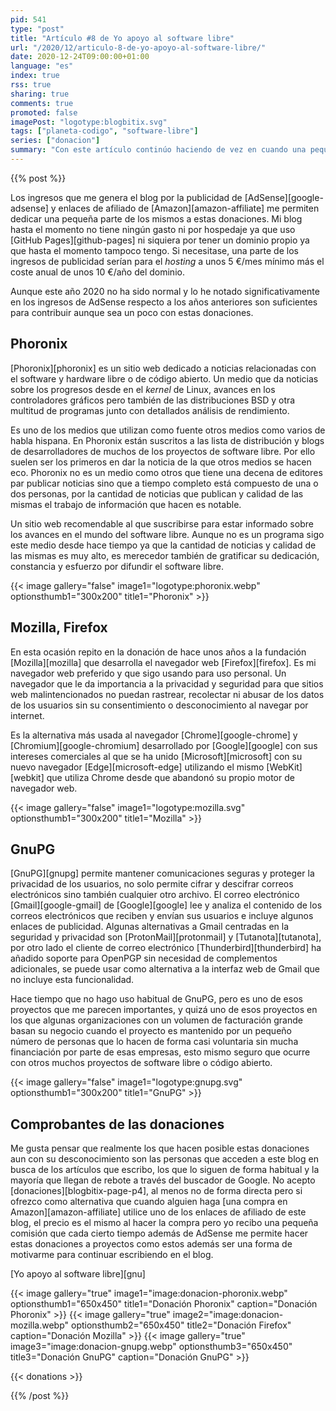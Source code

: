 ```yaml
---
pid: 541
type: "post"
title: "Artículo #8 de Yo apoyo al software libre"
url: "/2020/12/articulo-8-de-yo-apoyo-al-software-libre/"
date: 2020-12-24T09:00:00+01:00
language: "es"
index: true
rss: true
sharing: true
comments: true
promoted: false
imagePost: "logotype:blogbitix.svg"
tags: ["planeta-codigo", "software-libre"]
series: ["donacion"]
summary: "Con este artículo continúo haciendo de vez en cuando una pequeña donación a algunos programas que utilizo habitualmente y proyectos que me parecen importántes e útiles con la intención de apoyar su desarrollo aunque sean cantidades pequeñas. Este es ya el octavo artículo de donación que escribo y poco a poco las cantidades que he donado ya empiezan a ser respetables."
---
```


{{% post %}}

Los ingresos que me genera el blog por la publicidad de [AdSense][google-adsense] y enlaces de afiliado de [Amazon][amazon-affiliate] me permiten dedicar una pequeña parte de los mismos a estas donaciones. Mi blog hasta el momento no tiene ningún gasto ni por hospedaje ya que uso [GitHub Pages][github-pages] ni siquiera por tener un dominio propio ya que hasta el momento tampoco tengo. Si necesitase, una parte de los ingresos de publicidad serían para el _hosting_ a unos 5 €/mes mínimo más el coste anual de unos 10 €/año del dominio.

Aunque este año 2020 no ha sido normal y lo he notado significativamente en los ingresos de AdSense respecto a los años anteriores son suficientes para contribuir aunque sea un poco con estas donaciones.

## Phoronix

[Phoronix][phoronix] es un sitio web dedicado a noticias relacionadas con el software y hardware libre o de código abierto. Un medio que da noticias sobre los progresos desde en el _kernel_ de Linux, avances en los controladores gráficos pero también de las distribuciones BSD y otra multitud de programas junto con detallados análisis de rendimiento.

Es uno de los medios que utilizan como fuente otros medios como varios de habla hispana. En Phoronix están suscritos a las lista de distribución y blogs de desarrolladores de muchos de los proyectos de software libre. Por ello suelen ser los primeros en dar la noticia de la que otros medios se hacen eco. Phoronix no es un medio como otros que tiene una decena de editores par publicar noticias sino que a tiempo completo está compuesto de una o dos personas, por la cantidad de noticias que publican y calidad de las mismas el trabajo de información que hacen es notable.

Un sitio web recomendable al que suscribirse para estar informado sobre los avances en el mundo del software libre. Aunque no es un programa sigo este medio desde hace tiempo ya que la cantidad de noticias y calidad de las mismas es muy alto, es merecedor también de gratificar su dedicación, constancia y esfuerzo por difundir el software libre.

{{< image
    gallery="false"
    image1="logotype:phoronix.webp" optionsthumb1="300x200" title1="Phoronix" >}}

## Mozilla, Firefox

En esta ocasión repito en la donación de hace unos años a la fundación [Mozilla][mozilla] que desarrolla el navegador web [Firefox][firefox]. Es mi navegador web preferido y que sigo usando para uso personal. Un navegador que le da importancia a la privacidad y seguridad para que sitios web malintencionados no puedan rastrear, recolectar ni abusar de los datos de los usuarios sin su consentimiento o desconocimiento al navegar por internet.

Es la alternativa más usada al navegador [Chrome][google-chrome] y [Chromium][google-chromium] desarrollado por [Google][google] con sus intereses comerciales al que se ha unido [Microsoft][microsoft] con su nuevo navegador [Edge][microsoft-edge] utilizando el mismo [WebKit][webkit] que utiliza Chrome desde que abandonó su propio motor de navegador web.

{{< image
    gallery="false"
    image1="logotype:mozilla.svg" optionsthumb1="300x200" title1="Mozilla" >}}

## GnuPG

[GnuPG][gnupg] permite mantener comunicaciones seguras y proteger la privacidad de los usuarios, no solo permite cifrar y descifrar correos electrónicos sino también cualquier otro archivo. El correo electrónico [Gmail][google-gmail] de [Google][google] lee y analiza el contenido de los correos electrónicos que reciben y envían sus usuarios e incluye algunos enlaces de publicidad. Algunas alternativas a Gmail centradas en la seguridad y privacidad son [ProtonMail][protonmail] y [Tutanota][tutanota], por otro lado el cliente de correo electrónico [Thunderbird][thunderbird] ha añadido soporte para OpenPGP sin necesidad de complementos adicionales, se puede usar como alternativa a la interfaz web de Gmail que no incluye esta funcionalidad.

Hace tiempo que no hago uso habitual de GnuPG, pero es uno de esos proyectos que me parecen importantes, y quizá uno de esos proyectos en los que algunas organizaciones con un volumen de facturación grande basan su negocio cuando el proyecto es mantenido por un pequeño número de personas que lo hacen de forma casi voluntaria sin mucha financiación por parte de esas empresas, esto mismo seguro que ocurre con otros muchos proyectos de software libre o código abierto.

{{< image
    gallery="false"
    image1="logotype:gnupg.svg" optionsthumb1="300x200" title1="GnuPG" >}}

## Comprobantes de las donaciones

Me gusta pensar que realmente los que hacen posible estas donaciones aun con su desconocimiento son las personas que acceden a este blog en busca de los artículos que escribo, los que lo siguen de forma habitual y la mayoría que llegan de rebote a través del buscador de Google. No acepto [donaciones][blogbitix-page-p4], al menos no de forma directa pero si ofrezco como alternativa que cuando alguien haga [una compra en Amazon][amazon-affiliate] utilice uno de los enlaces de afiliado de este blog, el precio es el mismo al hacer la compra pero yo recibo una pequeña comisión que cada cierto tiempo además de AdSense me permite hacer estas donaciones a proyectos 
como estos además ser una forma de motivarme para continuar escribiendo en el blog.

[Yo apoyo al software libre][gnu]

{{< image
    gallery="true"
    image1="image:donacion-phoronix.webp" optionsthumb1="650x450" title1="Donación Phoronix"
    caption="Donación Phoronix" >}}
{{< image
    gallery="true"
    image2="image:donacion-mozilla.webp" optionsthumb2="650x450" title2="Donación Firefox"
    caption="Donación Mozilla" >}}
{{< image
    gallery="true"
    image3="image:donacion-gnupg.webp" optionsthumb3="650x450" title3="Donación GnuPG"
    caption="Donación GnuPG" >}}

{{< donations >}}

{{% /post %}}
